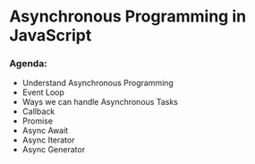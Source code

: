 # Asynchronous Programming in JavaScript
### Agenda:
- Understand Asynchronous Programming
- Event Loop
- Ways we can handle Asynchronous Tasks
- Callback
- Promise
- Async Await
- Async Iterator
- Async Generator